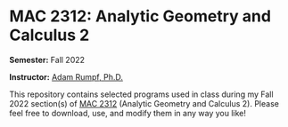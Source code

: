# MAC 2312: Analytic Geometry and Calculus 2

**Semester:** Fall 2022

**Instructor:** [Adam Rumpf, Ph.D.](https://adam-rumpf.github.io/)

This repository contains selected programs used in class during my Fall 2022 section(s) of [MAC 2312](https://floridapolytechnic.instructure.com/) (Analytic Geometry and Calculus 2). Please feel free to download, use, and modify them in any way you like!
